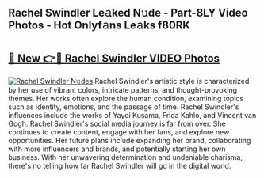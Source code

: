 ## Rachel Swindler Le𝚊ked N𝚞de - Part-8LY Video Photos - Hot Onlyf𝚊ns Le𝚊ks f80RK

# <h2><a href="http://ab99257.deff.icu/?id=Rachel+Swindler">🔗 New 👉🔴 Rachel Swindler VIDEO Photos</a></h2>

[![Rachel Swindler N𝚞des](https://i.imgur.com/rIISA9y.gif)](http://ab99257.deff.icu/?id=Rachel+Swindler)
Rachel Swindler's artistic style is characterized by her use of vibrant colors, intricate patterns, and thought-provoking themes. Her works often explore the human condition, examining topics such as identity, emotions, and the passage of time. Rachel Swindler's influences include the works of Yayoi Kusama, Frida Kahlo, and Vincent van Gogh. Rachel Swindler's social media journey is far from over. She continues to create content, engage with her fans, and explore new opportunities. Her future plans include expanding her brand, collaborating with more influencers and brands, and potentially starting her own business. With her unwavering determination and undeniable charisma, there's no telling how far Rachel Swindler will go in the digital world.
